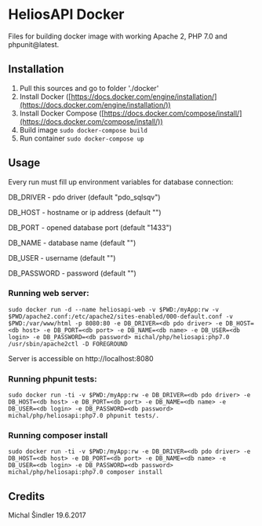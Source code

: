# HeliosAPI Docker

Files for building docker image with working Apache 2, PHP 7.0 and phpunit@latest.

## Installation

1. Pull this sources and go to folder './docker'
2. Install Docker ([https://docs.docker.com/engine/installation/](https://docs.docker.com/engine/installation/))
3. Install Docker Compose ([https://docs.docker.com/compose/install/](https://docs.docker.com/compose/install/))
4. Build image `sudo docker-compose build`
5. Run container `sudo docker-compose up`

## Usage

Every run must fill up environment variables for database connection:

DB_DRIVER - pdo driver (default "pdo_sqlsqv")

DB_HOST - hostname or ip address (default "")

DB_PORT - opened database port (default "1433")

DB_NAME - database name (default "")

DB_USER - username (default "")

DB_PASSWORD - password (default "")

### Running web server:

`sudo docker run -d --name heliosapi-web -v $PWD:/myApp:rw -v $PWD/apache2.conf:/etc/apache2/sites-enabled/000-default.conf -v $PWD:/var/www/html -p 8080:80 -e DB_DRIVER=<db pdo driver> -e DB_HOST=<db host> -e DB_PORT=<db port> -e DB_NAME=<db name> -e DB_USER=<db login> -e DB_PASSWORD=<db password> michal/php/heliosapi:php7.0 /usr/sbin/apache2ctl -D FOREGROUND`

Server is accessible on http://localhost:8080

### Running phpunit tests:

`sudo docker run -ti -v $PWD:/myApp:rw -e DB_DRIVER=<db pdo driver> -e DB_HOST=<db host> -e DB_PORT=<db port> -e DB_NAME=<db name> -e DB_USER=<db login> -e DB_PASSWORD=<db password> michal/php/heliosapi:php7.0 phpunit tests/.`

### Running composer install

`sudo docker run -ti -v $PWD:/myApp:rw -e DB_DRIVER=<db pdo driver> -e DB_HOST=<db host> -e DB_PORT=<db port> -e DB_NAME=<db name> -e DB_USER=<db login> -e DB_PASSWORD=<db password> michal/php/heliosapi:php7.0 composer install`

## Credits

Michal Šindler 19.6.2017